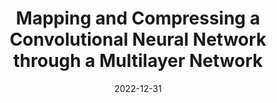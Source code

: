 ---
title: 'Mapping and Compressing a Convolutional Neural Network through a Multilayer Network'
collection: publications
permalink: /publication/2022-CEUR Workshop Proceedings-Mapping-and.md
excerpt: 'A. Amelio, G. Bonifazi, E. Corradini, M. Marchetti, D. Ursino, L. Virgili'
date: 2022-12-31
venue: 'CEUR Workshop Proceedings'
link: 'https://ceur-ws.org/Vol-3194/paper39.pdf'
location: 'INGEO, University G. D Annunzio of Chieti-Pescara; DII, Polytechnic University of Marche'
---